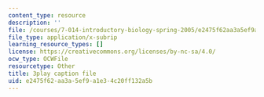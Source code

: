 ```yaml
---
content_type: resource
description: ''
file: /courses/7-014-introductory-biology-spring-2005/e2475f62aa3a5ef9a1e34c20ff132a5b_6BPDK1b3jDg.vtt
file_type: application/x-subrip
learning_resource_types: []
license: https://creativecommons.org/licenses/by-nc-sa/4.0/
ocw_type: OCWFile
resourcetype: Other
title: 3play caption file
uid: e2475f62-aa3a-5ef9-a1e3-4c20ff132a5b
---
```

